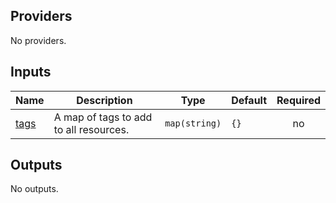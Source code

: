 <!-- BEGIN_TF_DOCS -->
## Providers

No providers.

## Inputs

| Name | Description | Type | Default | Required |
|------|-------------|------|---------|:--------:|
| <a name="input_tags"></a> [tags](#input\_tags) | A map of tags to add to all resources. | `map(string)` | `{}` | no |

## Outputs

No outputs.
<!-- END_TF_DOCS -->